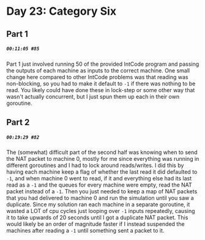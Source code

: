 # Day 23: Category Six

## Part 1

##### `00:11:05 #85`

Part 1 just involved running 50 of the provided IntCode program and passing the outputs of each machine as inputs to the correct machine. One small change here compared to other IntCode problems was that reading was non-blocking, so you had to make it default to `-1` if there was nothing to be read. You likely could have done these in lock-step or some other way that wasn't actually concurrent, but I just spun them up each in their own goroutine.

## Part 2

##### `00:19:29 #82`

The (somewhat) difficult part of the second half was knowing when to send the NAT packet to machine 0, mostly for me since everything was running in different goroutines and I had to lock around reads/writes. I did this by having each machine keep a flag of whether the last read it did defaulted to `-1`, and when machine 0 went to read, if it and everything else had its last read as a `-1` and the queues for every machine were empty, read the NAT packet instead of a `-1`. Then you just needed to keep a map of NAT packets that you had delivered to machine 0 and run the simulation until you saw a duplicate. Since my solution ran each machine in a separate goroutine, it wasted a LOT of cpu cycles just looping over `-1` inputs repeatedly, causing it to take upwards of 20 seconds until I got a duplicate NAT packet. This would likely be an order of magnitude faster if I instead suspended the machines after reading a `-1` until something sent a packet to it.

